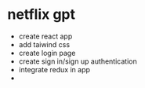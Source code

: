 # netflix gpt
- create react app
- add taiwind css
- create login page
- create sign in/sign up authentication
- integrate redux in app
-